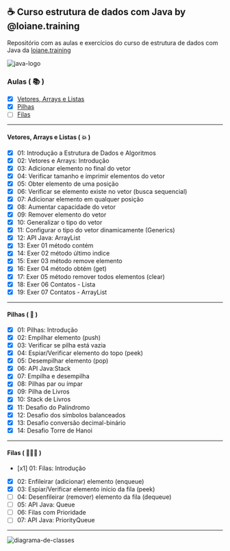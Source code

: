 ## ☕ Curso estrutura de dados com Java by @loiane.training
Repositório com as aulas e exercícios do curso de estrutura de dados com Java da [loiane.training](https://loiane.training/curso/estrutura-de-dados)

![java-logo](https://s2.glbimg.com/q-0B1SbZWYgxxnLwsf6dbXgivj4=/696x390/smart/filters:cover():strip_icc()/i.s3.glbimg.com/v1/AUTH_08fbf48bc0524877943fe86e43087e7a/internal_photos/bs/2021/P/f/y52r4ySZWLkJjEhKLhgw/2014-11-14-java-logo.jpg)


### Aulas ( 📚 )

- [X] [Vetores, Arrays e Listas](#vetores-arrays-e-listas)
- [x] [Pilhas](#pilhas)
- [ ] [Filas](#filas)

***
<div id="vetores-arrays-e-listas" />

#### Vetores, Arrays e Listas ( 💥 )

- [x] 01: Introdução a Estrutura de Dados e Algoritmos
- [x] 02: Vetores e Arrays: Introdução
- [x] 03: Adicionar elemento no final do vetor
- [x] 04: Verificar tamanho e imprimir elementos do vetor
- [x] 05: Obter elemento de uma posição
- [x] 06: Verificar se elemento existe no vetor (busca sequencial)
- [x] 07: Adicionar elemento em qualquer posição
- [x] 08: Aumentar capacidade do vetor
- [x] 09: Remover elemento do vetor
- [x] 10: Generalizar o tipo do vetor
- [x] 11: Configurar o tipo do vetor dinamicamente (Generics)
- [x] 12: API Java: ArrayList
- [x] 13: Exer 01 método contém
- [x] 14: Exer 02 método último indice
- [x] 15: Exer 03 método remove elemento
- [x] 16: Exer 04 método obtém (get)
- [x] 17: Exer 05 método remover todos elementos (clear)
- [x] 18: Exer 06 Contatos - Lista
- [X] 19: Exer 07 Contatos - ArrayList

***

<div id="pilhas" />

#### Pilhas ( 🔋 )

- [x] 01: Pilhas: Introdução
- [x] 02: Empilhar elemento (push)
- [x] 03: Verificar se pilha está vazia
- [x] 04: Espiar/Verificar elemento do topo (peek)
- [x] 05: Desempilhar elemento (pop)
- [x] 06: API Java:Stack
- [x] 07: Empilha e desempilha
- [x] 08: Pilhas par ou ímpar
- [x] 09: Pilha de Livros
- [x] 10: Stack de Livros
- [x] 11: Desafio do Palíndromo
- [x] 12: Desafio dos símbolos balanceados
- [x] 13: Desafio conversão decimal-binário
- [x] 14: Desafio Torre de Hanoi

***

<div id="filas" />

#### Filas ( 🧍🧍🧍 )

- [x1] 01: Filas: Introdução
- [x] 02: Enfileirar (adicionar) elemento (enqueue)
- [x] 03: Espiar/Verificar elemento início da fila (peek)
- [ ] 04: Desenfileirar (remover) elemento da fila (dequeue)
- [ ] 05: API Java: Queue
- [ ] 06: Filas com Prioridade
- [ ] 07: API Java: PriorityQueue

***

![diagrama-de-classes](https://user-images.githubusercontent.com/34458509/150680997-36405b57-0f88-4a0d-a252-3146053a5773.png)
